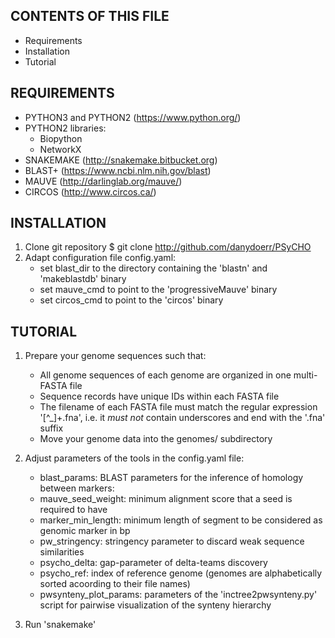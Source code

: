 CONTENTS OF THIS FILE
------------------------------------------------------------------------------

* Requirements
* Installation
* Tutorial


REQUIREMENTS
------------------------------------------------------------------------------

* PYTHON3 and PYTHON2 (https://www.python.org/)
* PYTHON2 libraries:
    - Biopython
    - NetworkX
* SNAKEMAKE (http://snakemake.bitbucket.org)
* BLAST+ (https://www.ncbi.nlm.nih.gov/blast)
* MAUVE (http://darlinglab.org/mauve/)
* CIRCOS (http://www.circos.ca/)


INSTALLATION
------------------------------------------------------------------------------

1. Clone git repository
    $ git clone http://github.com/danydoerr/PSyCHO
2. Adapt configuration file config.yaml:
    * set blast_dir to the directory containing the 'blastn' and 'makeblastdb'
      binary
    * set mauve_cmd to point to the 'progressiveMauve' binary 
    * set circos_cmd to point to the 'circos' binary 


TUTORIAL
------------------------------------------------------------------------------

1. Prepare your genome sequences such that:
    * All genome sequences of each genome are organized in one multi-FASTA file
    * Sequence records have unique IDs within each FASTA file
    * The filename of each FASTA file must match the regular expression
      '[^_]+.fna', i.e. it _must not_ contain underscores and end with the '.fna'
      suffix
    * Move your genome data into the genomes/ subdirectory

2.  Adjust parameters of the tools in the config.yaml file:
    * blast_params: BLAST parameters for the inference of homology between markers:
    * mauve_seed_weight: minimum alignment score that a seed is required to
      have
    * marker_min_length: minimum length of segment to be considered as genomic
      marker in bp
    * pw_stringency: stringency parameter to discard weak sequence similarities
    * psycho_delta: gap-parameter of delta-teams discovery 
    * psycho_ref: index of reference genome (genomes are alphabetically sorted
      acoording to their file names)
    * pwsynteny_plot_params: parameters of the 'inctree2pwsynteny.py' script
      for pairwise visualization of the synteny hierarchy
3. Run 'snakemake' 

